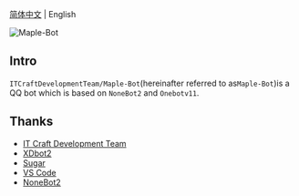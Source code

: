 [简体中文](https://github.com/ITCraftDevelopmentTeam/Maple-Bot/blob/master/README.md) | English

![Maple-Bot](https://socialify.git.ci/ITCraftDevelopmentTeam/Maple-Bot/image?description=1&descriptionEditable=%E4%B8%80%E4%B8%AA%E7%AE%80%E5%8D%95%E8%BD%BB%E9%87%8F%E5%8C%96%20QQ%20Bot&font=Inter&forks=1&issues=1&language=1&logo=https%3A%2F%2Fraw.githubusercontent.com%2FITCraftDevelopmentTeam%2FMaple-Bot%2Fmaster%2Flogo.svg&name=1&owner=1&pattern=Circuit%20Board&pulls=1&stargazers=1&theme=Light)

## Intro
`ITCraftDevelopmentTeam/Maple-Bot`(hereinafter referred to as`Maple-Bot`)is a QQ bot which is based on `NoneBot2` and `Onebotv11`.

## Thanks
- [IT Craft Development Team](https://itcdt.top)
- [XDbot2](https://github.com/ITCraftDevelopmentTeam/XDbot2)
- [Sugar](https://github.com/Monody-S/SugarWeb)
- [VS Code](https://code.visualstudio.com/)
- [NoneBot2](https://github.com/nonebot/nonebot2)
